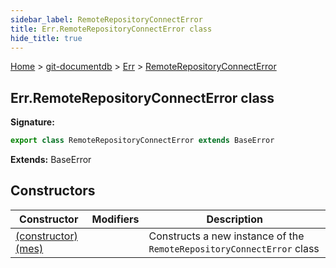 ```yaml
---
sidebar_label: RemoteRepositoryConnectError
title: Err.RemoteRepositoryConnectError class
hide_title: true
---
```


[Home](./index.md) &gt; [git-documentdb](./git-documentdb.md) &gt; [Err](./git-documentdb.err.md) &gt; [RemoteRepositoryConnectError](./git-documentdb.err.remoterepositoryconnecterror.md)

## Err.RemoteRepositoryConnectError class


<b>Signature:</b>

```typescript
export class RemoteRepositoryConnectError extends BaseError 
```
<b>Extends:</b> BaseError

## Constructors

|  Constructor | Modifiers | Description |
|  --- | --- | --- |
|  [(constructor)(mes)](./git-documentdb.err.remoterepositoryconnecterror._constructor_.md) |  | Constructs a new instance of the <code>RemoteRepositoryConnectError</code> class |

